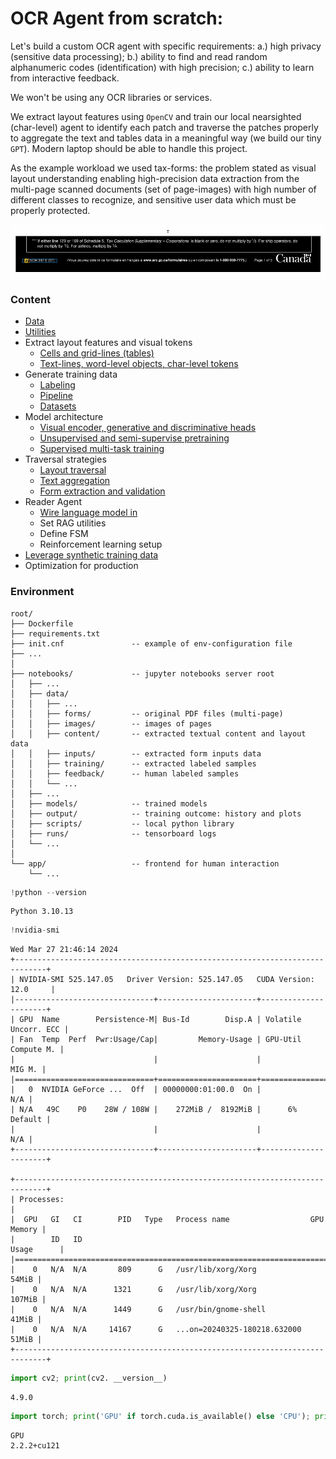 # OCR Agent from scratch:
Let's build a custom OCR agent with specific requirements:
a.) high privacy (sensitive data processing);
b.) ability to find and read random alphanumeric codes (identification) with high precision;
c.) ability to learn from interactive feedback.

We won't be using any OCR libraries or services.

We extract layout features using `OpenCV` and train our local nearsighted (char-level) agent to identify each patch and traverse the patches properly to aggregate the text and tables data in a meaningful way (we build our tiny `GPT`).
Modern laptop should be able to handle this project.

As the example workload we used tax-forms: the problem stated as visual layout understanding enabling high-precision data extraction from the multi-page scanned documents (set of page-images) with high number of different classes to recognize, and sensitive user data which must be properly protected.

![Reader-walk record with matplotlib](./notebooks/assets/reader-walk.gif)


### Content

* [Data](./notebooks/Data-Sources.ipynb)
* [Utilities](./notebooks/Data-Processing.ipynb)
* Extract layout features and visual tokens
    * [Cells and grid-lines (tables)](./notebooks/Data-Extraction-1.ipynb)
    * [Text-lines, word-level objects, char-level tokens](./notebooks/Data-Extraction-2.ipynb)
* Generate training data
    * [Labeling](./notebooks/Data-Extraction-3.ipynb)
    * [Pipeline](./notebooks/Data-Pipeline.ipynb)
    * [Datasets](./notebooks/Datasets.ipynb)
* Model architecture
    * [Visual encoder, generative and discriminative heads](./notebooks/Model-Backbone.ipynb)
    * [Unsupervised and semi-supervise pretraining](./notebooks/Model-Pretraining.ipynb)
    * [Supervised multi-task training](./notebooks/Model-Training.ipynb)
* Traversal strategies
    * [Layout traversal](./notebooks/Traversal-Layout.ipynb)
    * [Text aggregation](./notebooks/Traversal-Text.ipynb)
    * [Form extraction and validation](./notebooks/Traversal-Form.ipynb)
* Reader Agent
    * [Wire language model in](./notebooks/Agent-LM.ipynb)
    * Set RAG utilities
    * Define FSM
    * Reinforcement learning setup
* [Leverage synthetic training data](./notebooks/Data-Gen.ipynb)
* Optimization for production


### Environment

    root/
    ├── Dockerfile
    ├── requirements.txt
    ├── init.cnf               -- example of env-configuration file
    ├── ...
    │
    ├── notebooks/             -- jupyter notebooks server root
    │   ├── ...
    │   ├── data/
    │   │   ├── ...
    │   │   ├── forms/         -- original PDF files (multi-page)
    │   │   ├── images/        -- images of pages
    │   │   ├── content/       -- extracted textual content and layout data
    │   │   ├── inputs/        -- extracted form inputs data
    │   │   ├── training/      -- extracted labeled samples
    │   │   ├── feedback/      -- human labeled samples
    │   │   └── ...
    │   ├── ...
    │   ├── models/            -- trained models
    │   ├── output/            -- training outcome: history and plots
    │   ├── scripts/           -- local python library
    │   ├── runs/              -- tensorboard logs
    │   └── ...
    │   
    └── app/                   -- frontend for human interaction
        └── ...    



```python
!python --version
```

    Python 3.10.13



```python
!nvidia-smi
```

    Wed Mar 27 21:46:14 2024       
    +-----------------------------------------------------------------------------+
    | NVIDIA-SMI 525.147.05   Driver Version: 525.147.05   CUDA Version: 12.0     |
    |-------------------------------+----------------------+----------------------+
    | GPU  Name        Persistence-M| Bus-Id        Disp.A | Volatile Uncorr. ECC |
    | Fan  Temp  Perf  Pwr:Usage/Cap|         Memory-Usage | GPU-Util  Compute M. |
    |                               |                      |               MIG M. |
    |===============================+======================+======================|
    |   0  NVIDIA GeForce ...  Off  | 00000000:01:00.0  On |                  N/A |
    | N/A   49C    P0    28W / 108W |    272MiB /  8192MiB |      6%      Default |
    |                               |                      |                  N/A |
    +-------------------------------+----------------------+----------------------+
                                                                                   
    +-----------------------------------------------------------------------------+
    | Processes:                                                                  |
    |  GPU   GI   CI        PID   Type   Process name                  GPU Memory |
    |        ID   ID                                                   Usage      |
    |=============================================================================|
    |    0   N/A  N/A       809      G   /usr/lib/xorg/Xorg                 54MiB |
    |    0   N/A  N/A      1321      G   /usr/lib/xorg/Xorg                107MiB |
    |    0   N/A  N/A      1449      G   /usr/bin/gnome-shell               41MiB |
    |    0   N/A  N/A     14167      G   ...on=20240325-180218.632000       51MiB |
    +-----------------------------------------------------------------------------+



```python
import cv2; print(cv2. __version__)
```

    4.9.0



```python
import torch; print('GPU' if torch.cuda.is_available() else 'CPU'); print(torch.__version__)
```

    GPU
    2.2.2+cu121


